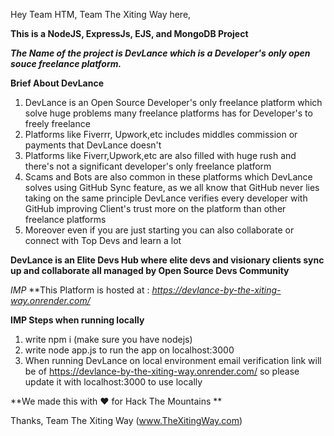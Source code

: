 Hey Team HTM, Team The Xiting Way here,

**This is a NodeJS, ExpressJs, EJS, and MongoDB Project**

***The Name of the project is DevLance which is a Developer's only open souce freelance platform.***

**Brief About DevLance**

1. DevLance is an Open Source Developer's only freelance platform which solve huge problems many freelance platforms has for Developer's to freely freelance
2. Platforms like Fiverrr, Upwork,etc includes middles commission or payments that DevLance doesn't
3. Platforms like Fiverr,Upwork,etc are also filled with huge rush and there's not a significant developer's only freelance platform
4. Scams and Bots are also common in these platforms which DevLance solves using GitHub Sync feature, as we all know that GitHub never lies taking on the same principle DevLance verifies every developer with GitHub improving Client's trust more on the platform than other freelance platforms
5. Moreover even if you are just starting you can also collaborate or connect with Top Devs and learn a lot

**DevLance is an Elite Devs Hub where elite devs and visionary clients sync up and collaborate all managed by Open Source Devs Community**

*IMP*
**This Platform is hosted at : *https://devlance-by-the-xiting-way.onrender.com/*


**IMP Steps when running locally**
1. write npm i (make sure you have nodejs)
2. write node app.js to run the app on localhost:3000
3. When running DevLance on local environment email verification link will be of https://devlance-by-the-xiting-way.onrender.com/ so please update it with localhost:3000 to use locally

**We made this with ❤️ for Hack The Mountains **

Thanks, 
Team The Xiting Way (www.TheXitingWay.com)
